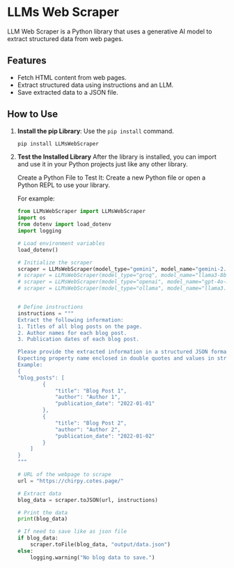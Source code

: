 # LLMs Web Scraper

LLM Web Scraper is a Python library that uses a generative AI model to extract structured data from web pages.

## Features
- Fetch HTML content from web pages.
- Extract structured data using instructions and an LLM.
- Save extracted data to a JSON file.

## How to Use

1. **Install the pip Library**: Use the `pip install` command.

    ```cmd
    pip install LLMsWebScraper
    ```

2. **Test the Installed Library**
    After the library is installed, you can import and use it in your Python projects just like any other library.

    Create a Python File to Test It: Create a new Python file or open a Python REPL to use your library.

    For example:

    ```python
    from LLMsWebScraper import LLMsWebScraper  
    import os
    from dotenv import load_dotenv
    import logging

    # Load environment variables
    load_dotenv()

    # Initialize the scraper
    scraper = LLMsWebScraper(model_type="gemini", model_name="gemini-2.0-flash-exp", api_key=os.getenv("Gemini_API_KEY"))
    # scraper = LLMsWebScraper(model_type="groq", model_name="llama3-8b-8192", api_key=os.getenv("Groq_API_KEY"))
    # scraper = LLMsWebScraper(model_type="openai", model_name="gpt-4o-mini", api_key=os.getenv("OpenAI_API_KEY"))
    # scraper = LLMsWebScraper(model_type="ollama", model_name="llama3.2", base_url="http://localhost:11434", api_key="")


    # Define instructions
    instructions = """
    Extract the following information:
    1. Titles of all blog posts on the page.
    2. Author names for each blog post.
    3. Publication dates of each blog post.

    Please provide the extracted information in a structured JSON format.
    Expecting property name enclosed in double quotes and values in string format.
    Example:
    {
    "blog_posts": [
            {
                "title": "Blog Post 1",
                "author": "Author 1",
                "publication_date": "2022-01-01"
            },
            {
                "title": "Blog Post 2",
                "author": "Author 2",
                "publication_date": "2022-01-02"
            }
        ]
    }
    """

    # URL of the webpage to scrape
    url = "https://chirpy.cotes.page/"

    # Extract data
    blog_data = scraper.toJSON(url, instructions)

    # Print the data
    print(blog_data)

    # If need to save like as json file
    if blog_data:
        scraper.toFile(blog_data, "output/data.json")
    else:
        logging.warning("No blog data to save.")
    ```